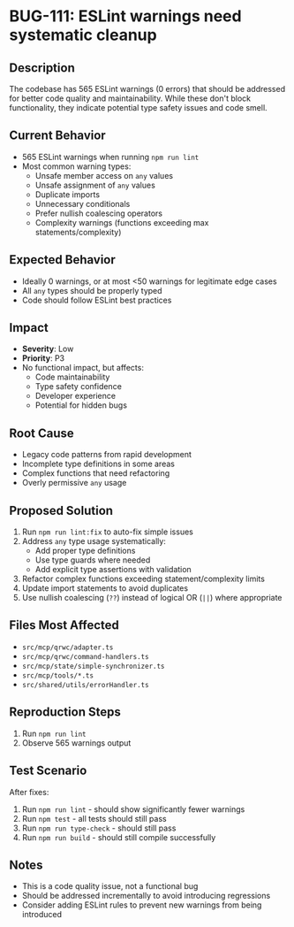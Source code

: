 # BUG-111: ESLint warnings need systematic cleanup

## Description
The codebase has 565 ESLint warnings (0 errors) that should be addressed for better code quality and maintainability. While these don't block functionality, they indicate potential type safety issues and code smell.

## Current Behavior
- 565 ESLint warnings when running `npm run lint`
- Most common warning types:
  - Unsafe member access on `any` values
  - Unsafe assignment of `any` values
  - Duplicate imports
  - Unnecessary conditionals
  - Prefer nullish coalescing operators
  - Complexity warnings (functions exceeding max statements/complexity)

## Expected Behavior
- Ideally 0 warnings, or at most <50 warnings for legitimate edge cases
- All `any` types should be properly typed
- Code should follow ESLint best practices

## Impact
- **Severity**: Low
- **Priority**: P3
- No functional impact, but affects:
  - Code maintainability
  - Type safety confidence
  - Developer experience
  - Potential for hidden bugs

## Root Cause
- Legacy code patterns from rapid development
- Incomplete type definitions in some areas
- Complex functions that need refactoring
- Overly permissive `any` usage

## Proposed Solution
1. Run `npm run lint:fix` to auto-fix simple issues
2. Address `any` type usage systematically:
   - Add proper type definitions
   - Use type guards where needed
   - Add explicit type assertions with validation
3. Refactor complex functions exceeding statement/complexity limits
4. Update import statements to avoid duplicates
5. Use nullish coalescing (`??`) instead of logical OR (`||`) where appropriate

## Files Most Affected
- `src/mcp/qrwc/adapter.ts`
- `src/mcp/qrwc/command-handlers.ts`
- `src/mcp/state/simple-synchronizer.ts`
- `src/mcp/tools/*.ts`
- `src/shared/utils/errorHandler.ts`

## Reproduction Steps
1. Run `npm run lint`
2. Observe 565 warnings output

## Test Scenario
After fixes:
1. Run `npm run lint` - should show significantly fewer warnings
2. Run `npm test` - all tests should still pass
3. Run `npm run type-check` - should still pass
4. Run `npm run build` - should still compile successfully

## Notes
- This is a code quality issue, not a functional bug
- Should be addressed incrementally to avoid introducing regressions
- Consider adding ESLint rules to prevent new warnings from being introduced
